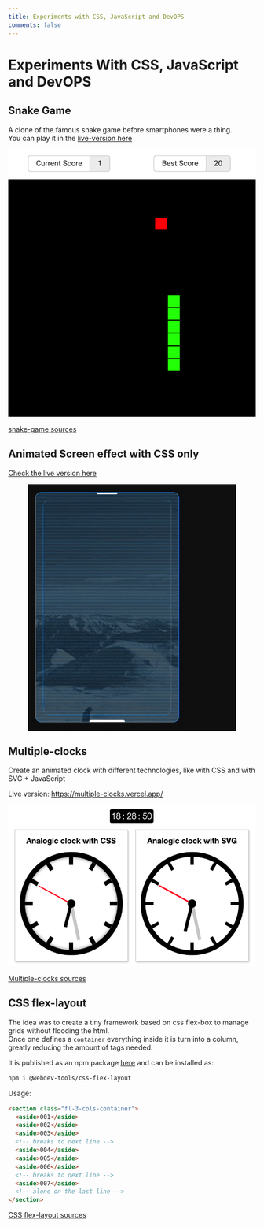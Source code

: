 ```yaml
---
title: Experiments with CSS, JavaScript and DevOPS
comments: false
---
```


<div class="article-entry experiments-page">

  <style>
    .experiments-page {
      img {
        width: auto;
        height: auto;
        margin: 0 auto;
      }

      img[alt="Snake game screenshot"] {
        max-height: 600px;
      }
    }
  </style>

# Experiments With CSS, JavaScript and DevOPS

## Snake Game

A clone of the famous snake game before smartphones were a thing.  
You can play it in the [live-version here](https://carlos-algms.github.io/snake-game/)

![Snake game screenshot](./snake-game.png)

[snake-game sources](https://github.com/carlos-algms/snake-game)

## Animated Screen effect with CSS only

<a href="animated-screen/">Check the live version here</a>

<a href="animated-screen/">
  <figure style="background-color: rgb(15, 15, 15)">

![Animated screen with CSS](./animated-screen/animated-screen.gif)

  </figure>
</a>

## Multiple-clocks

Create an animated clock with different technologies, like with CSS and with SVG + JavaScript

Live version: https://multiple-clocks.vercel.app/

![multiple clocks with css and svg](./multiple-clocks.png)

[Multiple-clocks sources](https://github.com/carlos-algms/multiple-clocks)

## CSS flex-layout

The idea was to create a tiny framework based on css flex-box to manage grids without flooding the html.  
Once one defines a `container` everything inside it is turn into a column, greatly reducing the amount of tags needed.

It is published as an npm package [here](https://www.npmjs.com/package/@webdev-tools/css-flex-layout) and can be installed as:

```bash
npm i @webdev-tools/css-flex-layout
```

Usage:

```html
<section class="fl-3-cols-container">
  <aside>001</aside>
  <aside>002</aside>
  <aside>003</aside>
  <!-- breaks to next line -->
  <aside>004</aside>
  <aside>005</aside>
  <aside>006</aside>
  <!-- breaks to next line -->
  <aside>007</aside>
  <!-- alone on the last line -->
</section>
```

[CSS flex-layout sources](https://github.com/webdev-tools/css-flex-layout)

</div>
